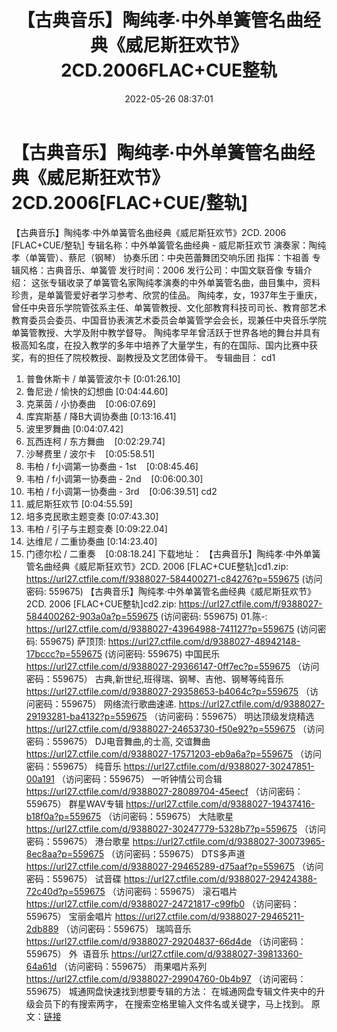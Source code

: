 ﻿---
title: 【古典音乐】陶纯孝·中外单簧管名曲经典《威尼斯狂欢节》2CD.2006FLAC+CUE整轨
date: 2022-05-26 08:37:01
categories: 古典音乐、新世纪、纯音雅乐
tags: 纯音雅乐
---
# 【古典音乐】陶纯孝·中外单簧管名曲经典《威尼斯狂欢节》2CD.2006[FLAC+CUE/整轨]

【古典音乐】陶纯孝·中外单簧管名曲经典《威尼斯狂欢节》2CD.
2006 [FLAC+CUE/整轨]
专辑名称：中外单簧管名曲经典 -
威尼斯狂欢节
演奏家：陶纯孝（单簧管）、蔡尼（钢琴）
协奏乐团：中央芭蕾舞团交响乐团
指挥：卞祖善
专辑风格：古典音乐、单簧管
发行时间：2006
发行公司：中国文联音像
专辑介绍：
这张专辑收录了单簧管名家陶纯孝演奏的中外单簧管名曲，曲目集中，资料珍贵，是单簧管爱好者学习参考、欣赏的佳品。
陶纯孝，女，1937年生于重庆，曾任中央音乐学院管弦系主任、单簧管教授、文化部教育科技司司长、教育部艺术教育委员会委员、中国音协表演艺术委员会单簧管学会会长，现兼任中央音乐学院单簧管教授、大学及附中教学督导。
陶纯孝早年曾活跃于世界各地的舞台并具有极高知名度，在投入教学的多年中培养了大量学生，有的在国际、国内比赛中获奖，有的担任了院校教授、副教授及文艺团体骨干。
专辑曲目：
cd1
01. 普鲁休斯卡 /
单簧管波尔卡
[0:01:26.10]
02. 鲁尼逊 /
愉快的幻想曲
[0:04:44.60]
03. 克莱茵 /
小协奏曲    [0:06:07.69]
04. 库宾斯基 /
降B大调协奏曲
[0:13:16.41]
05. 波里罗舞曲
[0:04:07.42]
06. 瓦西连柯 /
东方舞曲    [0:02:29.74]
07. 沙琴费里 /
波尔卡    [0:05:58.51]
08. 韦柏 / f小调第一协奏曲 -
1st    [0:08:45.46]
09. 韦柏 / f小调第一协奏曲 -
2nd    [0:06:00.30]
10. 韦柏 / f小调第一协奏曲 -
3rd    [0:06:39.51]
cd2
01. 威尼斯狂欢节
[0:04:55.59]
02. 培多克民歌主题变奏
[0:07:43.30]
03. 韦柏 /
引子与主题变奏
[0:09:22.04]
04. 达维尼 /
二重协奏曲
[0:14:23.40]
05. 门德尔松 /
二重奏    [0:08:18.24]
下载地址：
【古典音乐】陶纯孝·中外单簧管名曲经典《威尼斯狂欢节》2CD. 2006
[FLAC+CUE整轨]cd1.zip: https://url27.ctfile.com/f/9388027-584400271-c84276?p=559675
(访问密码: 559675)
【古典音乐】陶纯孝·中外单簧管名曲经典《威尼斯狂欢节》2CD. 2006 [FLAC+CUE整轨]cd2.zip: https://url27.ctfile.com/f/9388027-584400262-903a0a?p=559675
(访问密码: 559675)
01.陈-: https://url27.ctfile.com/d/9388027-43964988-741127?p=559675
(访问密码: 559675)
萨顶顶: https://url27.ctfile.com/d/9388027-48942148-17bccc?p=559675
(访问密码: 559675)
中国民乐
https://url27.ctfile.com/d/9388027-29366147-0ff7ec?p=559675
（访问密码：559675）
古典,新世纪,班得瑞、钢琴、吉他、钢琴等纯音乐
https://url27.ctfile.com/d/9388027-29358653-b4064c?p=559675
（访问密码：559675）
网络流行歌曲速递.
https://url27.ctfile.com/d/9388027-29193281-ba4132?p=559675
（访问密码：559675）
明达顶级发烧精选
https://url27.ctfile.com/d/9388027-24653730-f50e92?p=559675
（访问密码：559675）
DJ电音舞曲,的士高, 交谊舞曲
https://url27.ctfile.com/d/9388027-17571203-eb9a6a?p=559675
（访问密码：559675）
纯音乐
https://url27.ctfile.com/d/9388027-30247851-00a191
（访问密码：559675）
一听钟情公司合辑
https://url27.ctfile.com/d/9388027-28089704-45eecf
（访问密码：559675）
群星WAV专辑
https://url27.ctfile.com/d/9388027-19437416-b18f0a?p=559675
（访问密码：559675）
大陆歌星
https://url27.ctfile.com/d/9388027-30247779-5328b7?p=559675
（访问密码：559675）
港台歌星
https://url27.ctfile.com/d/9388027-30073965-8ec8aa?p=559675
（访问密码：559675）
DTS多声道
https://url27.ctfile.com/d/9388027-29465289-d75aaf?p=559675
（访问密码：559675）
试音碟
https://url27.ctfile.com/d/9388027-29424388-72c40d?p=559675
（访问密码：559675）
滚石唱片
https://url27.ctfile.com/d/9388027-24721817-c99fb0
（访问密码：559675）
宝丽金唱片
https://url27.ctfile.com/d/9388027-29465211-2db889
（访问密码：559675）
瑞鸣音乐
https://url27.ctfile.com/d/9388027-29204837-66d4de
（访问密码：559675）
外  语音乐
https://url27.ctfile.com/d/9388027-39813360-64a61d
（访问密码：559675）
雨果唱片系列
https://url27.ctfile.com/d/9388027-29904760-0b4b97
（访问密码：559675）
城通网盘快速找到想要专辑的方法：
在城通网盘专辑文件夹中的升级会员下的有搜索两字，
在搜索空格里输入文件名或关键字，马上找到。
原文：[链接](https://blog.sina.com.cn/s/blog_1647c7e7601030xg1.html)